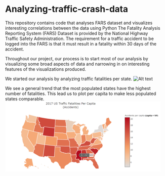 # Analyzing-traffic-crash-data
This repository contains code that analyses FARS dataset and visualizes interesting correlations between the data using Python
The Fatality Analysis Reporting System (FARS) Dataset is provided by the National Highway Traffic Safety Administration.
The requirement for a traffic accident to be logged into the FARS is that it must result in a fatality within 30 days of the accident.

Throughout our project, our process is to start most of our analysis by visualizing some broad aspects of data and narrowing in on interesting features of the visualizations produced.


We started our analysis by analyzing traffic fatalities per state. 
![Alt text](Readme_Figures/Figure_1.png?raw=true "Figure 1. Total Accidents By State in 2017. Darker states like CA, TX, FL have a higher count
")

We see a general trend that the most populated states have the highest number of fatalities. This lead us to plot per capita to make less populated states comparable.
![Alt text](Readme_Figures/Figure_2.png?raw=true)
